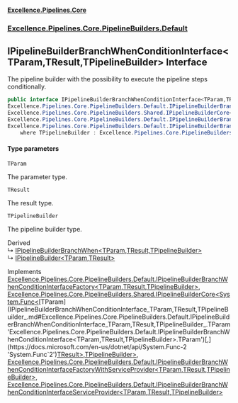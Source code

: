 #### [Excellence.Pipelines.Core](Excellence.Pipelines.md 'Excellence.Pipelines')
### [Excellence.Pipelines.Core.PipelineBuilders.Default](Excellence.Pipelines.md#Excellence.Pipelines.Core.PipelineBuilders.Default 'Excellence.Pipelines.Core.PipelineBuilders.Default')

## IPipelineBuilderBranchWhenConditionInterface<TParam,TResult,TPipelineBuilder> Interface

The pipeline builder with the possibility to execute the pipeline steps conditionally.

```csharp
public interface IPipelineBuilderBranchWhenConditionInterface<TParam,TResult,TPipelineBuilder> :
Excellence.Pipelines.Core.PipelineBuilders.Default.IPipelineBuilderBranchWhenConditionInterfaceFactory<TParam, TResult, TPipelineBuilder>,
Excellence.Pipelines.Core.PipelineBuilders.Shared.IPipelineBuilderCore<System.Func<TParam, TResult>, TPipelineBuilder>,
Excellence.Pipelines.Core.PipelineBuilders.Default.IPipelineBuilderBranchWhenConditionInterfaceFactoryWithServiceProvider<TParam, TResult, TPipelineBuilder>,
Excellence.Pipelines.Core.PipelineBuilders.Default.IPipelineBuilderBranchWhenConditionInterfaceServiceProvider<TParam, TResult, TPipelineBuilder>
    where TPipelineBuilder : Excellence.Pipelines.Core.PipelineBuilders.Default.IPipelineBuilderBranchWhenConditionInterface<TParam, TResult, TPipelineBuilder>
```
#### Type parameters

<a name='Excellence.Pipelines.Core.PipelineBuilders.Default.IPipelineBuilderBranchWhenConditionInterface_TParam,TResult,TPipelineBuilder_.TParam'></a>

`TParam`

The parameter type.

<a name='Excellence.Pipelines.Core.PipelineBuilders.Default.IPipelineBuilderBranchWhenConditionInterface_TParam,TResult,TPipelineBuilder_.TResult'></a>

`TResult`

The result type.

<a name='Excellence.Pipelines.Core.PipelineBuilders.Default.IPipelineBuilderBranchWhenConditionInterface_TParam,TResult,TPipelineBuilder_.TPipelineBuilder'></a>

`TPipelineBuilder`

The pipeline builder type.

Derived  
&#8627; [IPipelineBuilderBranchWhen&lt;TParam,TResult,TPipelineBuilder&gt;](IPipelineBuilderBranchWhen_TParam,TResult,TPipelineBuilder_.md 'Excellence.Pipelines.Core.PipelineBuilders.Default.IPipelineBuilderBranchWhen<TParam,TResult,TPipelineBuilder>')  
&#8627; [IPipelineBuilder&lt;TParam,TResult&gt;](IPipelineBuilder_TParam,TResult_.md 'Excellence.Pipelines.Core.PipelineBuilders.IPipelineBuilder<TParam,TResult>')

Implements [Excellence.Pipelines.Core.PipelineBuilders.Default.IPipelineBuilderBranchWhenConditionInterfaceFactory&lt;](IPipelineBuilderBranchWhenConditionInterfaceFactory_TParam,TResult,TPipelineBuilder_.md 'Excellence.Pipelines.Core.PipelineBuilders.Default.IPipelineBuilderBranchWhenConditionInterfaceFactory<TParam,TResult,TPipelineBuilder>')[TParam](IPipelineBuilderBranchWhenConditionInterface_TParam,TResult,TPipelineBuilder_.md#Excellence.Pipelines.Core.PipelineBuilders.Default.IPipelineBuilderBranchWhenConditionInterface_TParam,TResult,TPipelineBuilder_.TParam 'Excellence.Pipelines.Core.PipelineBuilders.Default.IPipelineBuilderBranchWhenConditionInterface<TParam,TResult,TPipelineBuilder>.TParam')[,](IPipelineBuilderBranchWhenConditionInterfaceFactory_TParam,TResult,TPipelineBuilder_.md 'Excellence.Pipelines.Core.PipelineBuilders.Default.IPipelineBuilderBranchWhenConditionInterfaceFactory<TParam,TResult,TPipelineBuilder>')[TResult](IPipelineBuilderBranchWhenConditionInterface_TParam,TResult,TPipelineBuilder_.md#Excellence.Pipelines.Core.PipelineBuilders.Default.IPipelineBuilderBranchWhenConditionInterface_TParam,TResult,TPipelineBuilder_.TResult 'Excellence.Pipelines.Core.PipelineBuilders.Default.IPipelineBuilderBranchWhenConditionInterface<TParam,TResult,TPipelineBuilder>.TResult')[,](IPipelineBuilderBranchWhenConditionInterfaceFactory_TParam,TResult,TPipelineBuilder_.md 'Excellence.Pipelines.Core.PipelineBuilders.Default.IPipelineBuilderBranchWhenConditionInterfaceFactory<TParam,TResult,TPipelineBuilder>')[TPipelineBuilder](IPipelineBuilderBranchWhenConditionInterface_TParam,TResult,TPipelineBuilder_.md#Excellence.Pipelines.Core.PipelineBuilders.Default.IPipelineBuilderBranchWhenConditionInterface_TParam,TResult,TPipelineBuilder_.TPipelineBuilder 'Excellence.Pipelines.Core.PipelineBuilders.Default.IPipelineBuilderBranchWhenConditionInterface<TParam,TResult,TPipelineBuilder>.TPipelineBuilder')[&gt;](IPipelineBuilderBranchWhenConditionInterfaceFactory_TParam,TResult,TPipelineBuilder_.md 'Excellence.Pipelines.Core.PipelineBuilders.Default.IPipelineBuilderBranchWhenConditionInterfaceFactory<TParam,TResult,TPipelineBuilder>'), [Excellence.Pipelines.Core.PipelineBuilders.Shared.IPipelineBuilderCore&lt;](IPipelineBuilderCore_TPipelineDelegate,TPipelineBuilder_.md 'Excellence.Pipelines.Core.PipelineBuilders.Shared.IPipelineBuilderCore<TPipelineDelegate,TPipelineBuilder>')[System.Func&lt;](https://docs.microsoft.com/en-us/dotnet/api/System.Func-2 'System.Func`2')[TParam](IPipelineBuilderBranchWhenConditionInterface_TParam,TResult,TPipelineBuilder_.md#Excellence.Pipelines.Core.PipelineBuilders.Default.IPipelineBuilderBranchWhenConditionInterface_TParam,TResult,TPipelineBuilder_.TParam 'Excellence.Pipelines.Core.PipelineBuilders.Default.IPipelineBuilderBranchWhenConditionInterface<TParam,TResult,TPipelineBuilder>.TParam')[,](https://docs.microsoft.com/en-us/dotnet/api/System.Func-2 'System.Func`2')[TResult](IPipelineBuilderBranchWhenConditionInterface_TParam,TResult,TPipelineBuilder_.md#Excellence.Pipelines.Core.PipelineBuilders.Default.IPipelineBuilderBranchWhenConditionInterface_TParam,TResult,TPipelineBuilder_.TResult 'Excellence.Pipelines.Core.PipelineBuilders.Default.IPipelineBuilderBranchWhenConditionInterface<TParam,TResult,TPipelineBuilder>.TResult')[&gt;](https://docs.microsoft.com/en-us/dotnet/api/System.Func-2 'System.Func`2')[,](IPipelineBuilderCore_TPipelineDelegate,TPipelineBuilder_.md 'Excellence.Pipelines.Core.PipelineBuilders.Shared.IPipelineBuilderCore<TPipelineDelegate,TPipelineBuilder>')[TPipelineBuilder](IPipelineBuilderBranchWhenConditionInterface_TParam,TResult,TPipelineBuilder_.md#Excellence.Pipelines.Core.PipelineBuilders.Default.IPipelineBuilderBranchWhenConditionInterface_TParam,TResult,TPipelineBuilder_.TPipelineBuilder 'Excellence.Pipelines.Core.PipelineBuilders.Default.IPipelineBuilderBranchWhenConditionInterface<TParam,TResult,TPipelineBuilder>.TPipelineBuilder')[&gt;](IPipelineBuilderCore_TPipelineDelegate,TPipelineBuilder_.md 'Excellence.Pipelines.Core.PipelineBuilders.Shared.IPipelineBuilderCore<TPipelineDelegate,TPipelineBuilder>'), [Excellence.Pipelines.Core.PipelineBuilders.Default.IPipelineBuilderBranchWhenConditionInterfaceFactoryWithServiceProvider&lt;](IPipelineBuilderBranchWhenConditionInterfaceFactoryWithServiceProvider_TParam,TResult,TPipelineBuilder_.md 'Excellence.Pipelines.Core.PipelineBuilders.Default.IPipelineBuilderBranchWhenConditionInterfaceFactoryWithServiceProvider<TParam,TResult,TPipelineBuilder>')[TParam](IPipelineBuilderBranchWhenConditionInterface_TParam,TResult,TPipelineBuilder_.md#Excellence.Pipelines.Core.PipelineBuilders.Default.IPipelineBuilderBranchWhenConditionInterface_TParam,TResult,TPipelineBuilder_.TParam 'Excellence.Pipelines.Core.PipelineBuilders.Default.IPipelineBuilderBranchWhenConditionInterface<TParam,TResult,TPipelineBuilder>.TParam')[,](IPipelineBuilderBranchWhenConditionInterfaceFactoryWithServiceProvider_TParam,TResult,TPipelineBuilder_.md 'Excellence.Pipelines.Core.PipelineBuilders.Default.IPipelineBuilderBranchWhenConditionInterfaceFactoryWithServiceProvider<TParam,TResult,TPipelineBuilder>')[TResult](IPipelineBuilderBranchWhenConditionInterface_TParam,TResult,TPipelineBuilder_.md#Excellence.Pipelines.Core.PipelineBuilders.Default.IPipelineBuilderBranchWhenConditionInterface_TParam,TResult,TPipelineBuilder_.TResult 'Excellence.Pipelines.Core.PipelineBuilders.Default.IPipelineBuilderBranchWhenConditionInterface<TParam,TResult,TPipelineBuilder>.TResult')[,](IPipelineBuilderBranchWhenConditionInterfaceFactoryWithServiceProvider_TParam,TResult,TPipelineBuilder_.md 'Excellence.Pipelines.Core.PipelineBuilders.Default.IPipelineBuilderBranchWhenConditionInterfaceFactoryWithServiceProvider<TParam,TResult,TPipelineBuilder>')[TPipelineBuilder](IPipelineBuilderBranchWhenConditionInterface_TParam,TResult,TPipelineBuilder_.md#Excellence.Pipelines.Core.PipelineBuilders.Default.IPipelineBuilderBranchWhenConditionInterface_TParam,TResult,TPipelineBuilder_.TPipelineBuilder 'Excellence.Pipelines.Core.PipelineBuilders.Default.IPipelineBuilderBranchWhenConditionInterface<TParam,TResult,TPipelineBuilder>.TPipelineBuilder')[&gt;](IPipelineBuilderBranchWhenConditionInterfaceFactoryWithServiceProvider_TParam,TResult,TPipelineBuilder_.md 'Excellence.Pipelines.Core.PipelineBuilders.Default.IPipelineBuilderBranchWhenConditionInterfaceFactoryWithServiceProvider<TParam,TResult,TPipelineBuilder>'), [Excellence.Pipelines.Core.PipelineBuilders.Default.IPipelineBuilderBranchWhenConditionInterfaceServiceProvider&lt;](IPipelineBuilderBranchWhenConditionInterfaceServiceProvider_TParam,TResult,TPipelineBuilder_.md 'Excellence.Pipelines.Core.PipelineBuilders.Default.IPipelineBuilderBranchWhenConditionInterfaceServiceProvider<TParam,TResult,TPipelineBuilder>')[TParam](IPipelineBuilderBranchWhenConditionInterface_TParam,TResult,TPipelineBuilder_.md#Excellence.Pipelines.Core.PipelineBuilders.Default.IPipelineBuilderBranchWhenConditionInterface_TParam,TResult,TPipelineBuilder_.TParam 'Excellence.Pipelines.Core.PipelineBuilders.Default.IPipelineBuilderBranchWhenConditionInterface<TParam,TResult,TPipelineBuilder>.TParam')[,](IPipelineBuilderBranchWhenConditionInterfaceServiceProvider_TParam,TResult,TPipelineBuilder_.md 'Excellence.Pipelines.Core.PipelineBuilders.Default.IPipelineBuilderBranchWhenConditionInterfaceServiceProvider<TParam,TResult,TPipelineBuilder>')[TResult](IPipelineBuilderBranchWhenConditionInterface_TParam,TResult,TPipelineBuilder_.md#Excellence.Pipelines.Core.PipelineBuilders.Default.IPipelineBuilderBranchWhenConditionInterface_TParam,TResult,TPipelineBuilder_.TResult 'Excellence.Pipelines.Core.PipelineBuilders.Default.IPipelineBuilderBranchWhenConditionInterface<TParam,TResult,TPipelineBuilder>.TResult')[,](IPipelineBuilderBranchWhenConditionInterfaceServiceProvider_TParam,TResult,TPipelineBuilder_.md 'Excellence.Pipelines.Core.PipelineBuilders.Default.IPipelineBuilderBranchWhenConditionInterfaceServiceProvider<TParam,TResult,TPipelineBuilder>')[TPipelineBuilder](IPipelineBuilderBranchWhenConditionInterface_TParam,TResult,TPipelineBuilder_.md#Excellence.Pipelines.Core.PipelineBuilders.Default.IPipelineBuilderBranchWhenConditionInterface_TParam,TResult,TPipelineBuilder_.TPipelineBuilder 'Excellence.Pipelines.Core.PipelineBuilders.Default.IPipelineBuilderBranchWhenConditionInterface<TParam,TResult,TPipelineBuilder>.TPipelineBuilder')[&gt;](IPipelineBuilderBranchWhenConditionInterfaceServiceProvider_TParam,TResult,TPipelineBuilder_.md 'Excellence.Pipelines.Core.PipelineBuilders.Default.IPipelineBuilderBranchWhenConditionInterfaceServiceProvider<TParam,TResult,TPipelineBuilder>')